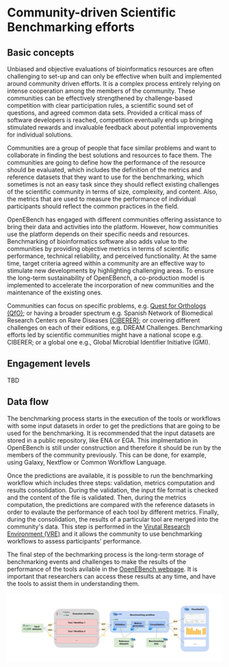 # Community-driven Scientific Benchmarking efforts

## Basic concepts

Unbiased and objective evaluations of bioinformatics resources are often challenging to set-up and can only be effective when built and implemented around community driven efforts. It is a complex process entirely relying on intense cooperation among the members of the community. These communities can be effectively strengthened by challenge-based competition with clear participation rules, a scientific sound set of questions, and agreed common data sets. Provided a critical mass of software developers is reached, competition eventually ends up bringing stimulated rewards and invaluable feedback about potential improvements for individual solutions.

Communities are a group of people that face similar problems and want to collaborate in finding the best solutions and resources to face them. The communities are going to define how the performance of the resource should be evaluated, which includes the definition of the metrics and reference datasets that they want to use for the benchmarking, which sometimes is not an easy task since they should reflect existing challenges of the scientific community in terms of size, complexity, and content. Also, the metrics that are used to measure the performance of individual participants should reflect the common practices in the field.

OpenEBench has engaged with different communities offering assistance to bring their data and activities into the platform. However, how communities use the platform depends on their specific needs and resources. Benchmarking of bioinformatics software also adds value to the communities by providing objective metrics in terms of scientific performance, technical reliability, and perceived functionality. At the same time, target criteria agreed within a community are an effective way to stimulate new developments by highlighting challenging areas. To ensure the long-term sustainability of OpenEBench, a co-production model is implemented to accelerate the incorporation of new communities and the maintenance of the existing ones.

Communities can focus on specific problems, e.g. [Quest for Orthologs (QfO)](https://openebench.bsc.es/scientific/OEBC002); or having a broader spectrum e.g. Spanish Network of Biomedical Research Centers on Rare Diseases [(CIBERER)](https://openebench.bsc.es/scientific/OEBC004); or covering different challenges on each of their editions, e.g. DREAM Challenges. Benchmarking efforts led by scientific communities might have a national scope e.g. CIBERER; or a global one e.g., Global Microbial Identifier Initiative (GMI).

## Engagement levels

TBD

## Data flow

The benchmarking process starts in the execution of the tools or workflows with some input datasets in order to get the predictions that are going to be used for the benchmarking. It is recommended that the input datasets are stored in a public repository, like ENA or EGA. This implmentation in OpenEBench is still under construction and therefore it should be run by the members of the community previously. This can be done, for example, using Galaxy, Nextflow or Common Workflow Language.

Once the predictions are available, it is possible to run the benchmarking workflow which includes three steps: validation, metrics computation and results consolidation. During the validation, the input file format is checked and the content of the file is validated. Then, during the metrics computation, the predictions are compared with the reference datasets in order to evalaute the performance of each tool by different metrics. Finally, during the consolidation, the results of a particular tool are merged into the community's data. This step is performed in the [Virutal Research Environment (VRE)](https://openebench.bsc.es/vre//workspace/) and it allows the community to use benchmarking workflows to assess participants' performance.

The final step of the bechmarking process is the long-term storage of benchmarking events and challenges to make the results of the performance of the tools avilable in the [OpenEBench webpage](https://openebench.bsc.es/dashboard). It is important that researchers can access these results at any time, and have the tools to assist them in understanding them.

![1](../media/OpenEBench_squema1.jpg)

